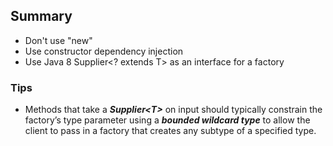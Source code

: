 ## Summary
- Don't use "new"
- Use constructor dependency injection
- Use Java 8 Supplier<? extends T> as an interface for a factory

### Tips
- Methods that take a ***Supplier\<T>*** on input should typically constrain the factory’s type parameter using a ***bounded wildcard type*** to allow the client to pass in a factory that creates any subtype of a specified type.